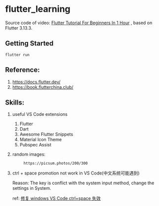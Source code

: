 # flutter_learning

Source code of video: [Flutter Tutorial For Beginners In 1 Hour](https://www.youtube.com/watch?v=C-fKAzdTrLU&ab_channel=FlutterMapp) , based on Flutter 3.13.3.

## Getting Started
 
```
flutter run
```

## Reference:
1. https://docs.flutter.dev/
2. https://book.flutterchina.club/

## Skills:
1. useful VS Code extensions 
   1. Flutter
   2. Dart
   3. Awesome Flutter Snippets
   4. Material Icon Theme
   5. Pubspec Assist

2. random images:
   ```
        https://picsum.photos/200/300
   ```
3. ctrl + space promotion not work in VS Code(中文系统可能遇到)
   
   Reason: The key is conflict with the system input method, change the settings in System.

   ref: [修复 windows VS Code ctrl+space 失效](https://blog.csdn.net/qq_43220213/article/details/129645181)

